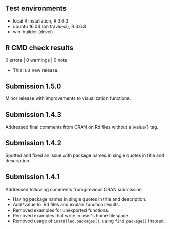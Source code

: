 ## Test environments
* local R installation, R 3.6.3
* ubuntu 16.04 (on travis-ci), R 3.6.3
* win-builder (devel)

## R CMD check results

0 errors | 0 warnings | 0 note

* This is a new release.

## Submission 1.5.0

Minor release with improvements to visualization functions. 


## Submission 1.4.3

Addressed final comments from CRAN on Rd files without a \value{} tag.

## Submission 1.4.2

Spotted and fixed an issue with package names in single quotes in title and 
description.

## Submission 1.4.1

Addressed following comments from previous CRAN submission

- Having package names in single quotes in title and description.
- Add \value to .Rd files and explain function results.
- Removed examples for unexported functions.
- Removed examples that write in user's home filespace.
- Removed usage of `installed.packages()`, using `find.package()` instead.
